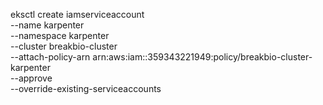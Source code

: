 eksctl create iamserviceaccount \
--name karpenter \
--namespace karpenter \
--cluster breakbio-cluster \
--attach-policy-arn arn:aws:iam::359343221949:policy/breakbio-cluster-karpenter \
--approve \
--override-existing-serviceaccounts
